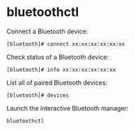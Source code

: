 # bluetoothctl

Connect a Bluetooth device:

```console
[bluetooth]# connect xx:xx:xx:xx:xx:xx
```

Check status of a Bluetooth device:

```console
[bluetooth]# info xx:xx:xx:xx:xx:xx
```

List all of paired Bluetooth devices:

```console
[bluetooth]# devices
```

Launch the interactive Bluetooth manager:

```console
bluetoothctl
```
